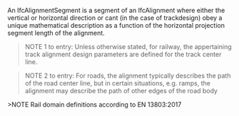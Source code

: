 An IfcAlignmentSegment is a segment of an IfcAlignment where either the vertical or horizontal direction or cant (in the case of trackdesign) obey a unique mathematical description as a function of the horizontal projection segment length of the alignment.

>NOTE 1 to entry: Unless otherwise stated, for railway, the appertaining track alignment design parameters are defined for the track center line.

>NOTE 2 to entry: For roads, the alignment typically describes the path of the road center line, but in certain situations, e.g. ramps, the alignment may describe the path of other edges of the road body

&gt;NOTE Rail domain definitions according to EN 13803:2017
